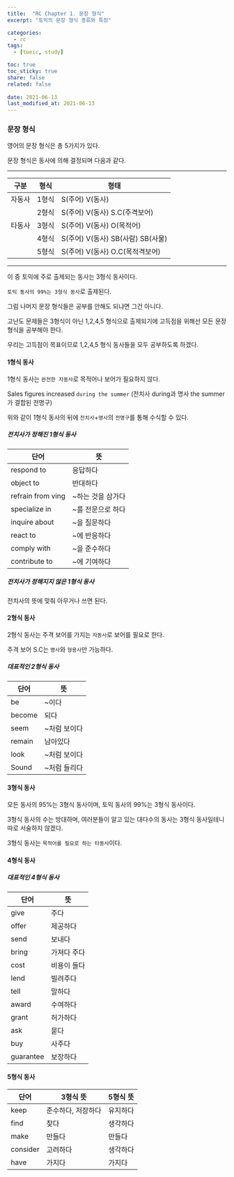 ```yaml
---
title:  "RC Chapter 1. 문장 형식"
excerpt: "토익의 문장 형식 종류와 특징"

categories:
  - rc
tags:
  - [toeic, study]

toc: true
toc_sticky: true
share: false
related: false
 
date: 2021-06-13
last_modified_at: 2021-06-13
---
```


### 문장 형식

영어의 문장 형식은 총 5가지가 있다.

문장 형식은 동사에 의해 결정되며 다음과 같다.

------

| 구분   | 형식  | 형태                              |
| ------ | ----- | --------------------------------- |
| 자동사 | 1형식 | S(주어) V(동사)                   |
|        | 2형식 | S(주어) V(동사) S.C(주격보어)     |
| 타동사 | 3형식 | S(주어) V(동사) O(목적어)         |
|        | 4형식 | S(주어) V(동사) SB(사람) SB(사물) |
|        | 5형식 | S(주어) V(동사) O.C(목적격보어)   |

------

이 중 토익에 주로 출제되는 동사는 3형식 동사이다.

`토익 동사의 99%는 3형식 동사`로 출제된다.

그럼 나머지 문장 형식들은 공부를 안해도 되냐면 그건 아니다.

고난도 문제들은 3형식이 아닌 1,2,4,5 형식으로 출제되기에 고득점을 위해선 모든 문장 형식을 공부해야 한다.

우리는 고득점이 목표이므로 1,2,4,5 형식 동사들을 모두 공부하도록 하겠다.

#### 1형식 동사

1형식 동사는 `완전한 자동사`로 목적어나 보어가 필요하지 않다.

Sales figures increased `during the summer` (전치사 during과 명사 the summer가 결합된 전명구)

위와 같이 1형식 동사의 뒤에 `전치사`+`명사`의 `전명구`를 통해 수식할 수 있다.

##### 전치사가 정해진 1형식 동사

| 단어              | 뜻                |
| ----------------- | ----------------- |
| respond to        | 응답하다          |
| object to         | 반대하다          |
| refrain from ving | ~하는 것을 삼가다 |
| specialize in     | ~를 전문으로 하다 |
| inquire about     | ~을 질문하다      |
| react to          | ~에 반응하다      |
| comply with       | ~을 준수하다      |
| contribute to     | ~에 기여하다      |

##### 전치사가 정해지지 않은 1형식 동사

전치사의 뜻에 맞춰 아무거나 쓰면 된다.

#### 2형식 동사

2형식 동사는 주격 보어를 가지는 `자동사`로 보어를 필요로 한다.

주격 보어 S.C는 `명사`와 `형용사`만 가능하다.

##### 대표적인 2형식 동사

| 단어   | 뜻           |
| ------ | ------------ |
| be     | ~이다        |
| become | 되다         |
| seem   | ~처럼 보이다 |
| remain | 남아있다     |
| look   | ~처럼 보이다 |
| Sound  | ~처럼 들리다 |

#### 3형식 동사

모든 동사의 95%는 3형식 동사이며, 토익 동사의 99%는 3형식 동사이다.

3형식 동사의 수는 방대하며, 여러분들이 알고 있는 대다수의 동사는 3형식 동사일테니 따로 서술하지 않겠다.

3형식 동사는 `목적어를 필요로 하는 타동사`이다.

#### 4형식 동사

##### 대표적인 4형식 동사

| 단어      | 뜻          |
| --------- | ----------- |
| give      | 주다        |
| offer     | 제공하다    |
| send      | 보내다      |
| bring     | 가져다 주다 |
| cost      | 비용이 들다 |
| lend      | 빌려주다    |
| tell      | 말하다      |
| award     | 수여하다    |
| grant     | 허가하다    |
| ask       | 묻다        |
| buy       | 사주다      |
| guarantee | 보장하다    |

#### 5형식 동사

| 단어     | 3형식 뜻           | 5형식 뜻 |
| -------- | ------------------ | -------- |
| keep     | 준수하다, 저장하다 | 유지하다 |
| find     | 찾다               | 생각하다 |
| make     | 만들다             | 만들다   |
| consider | 고려하다           | 생각하다 |
| have     | 가지다             | 가지다   |